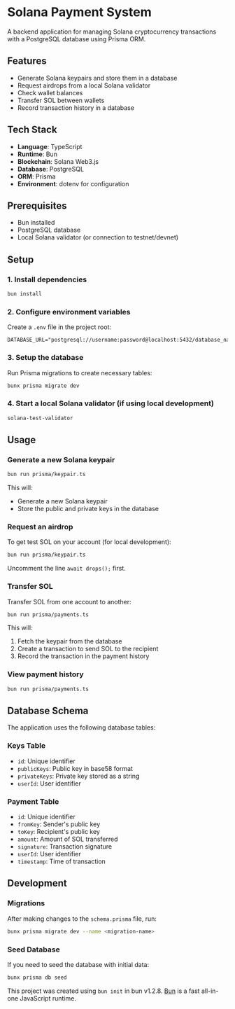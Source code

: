 # Solana Payment System

A backend application for managing Solana cryptocurrency transactions with a PostgreSQL database using Prisma ORM.

## Features

- Generate Solana keypairs and store them in a database
- Request airdrops from a local Solana validator
- Check wallet balances
- Transfer SOL between wallets
- Record transaction history in a database

## Tech Stack

- **Language**: TypeScript
- **Runtime**: Bun
- **Blockchain**: Solana Web3.js
- **Database**: PostgreSQL
- **ORM**: Prisma
- **Environment**: dotenv for configuration

## Prerequisites

- Bun installed
- PostgreSQL database
- Local Solana validator (or connection to testnet/devnet)

## Setup

### 1. Install dependencies

```bash
bun install
```

### 2. Configure environment variables

Create a `.env` file in the project root:

```
DATABASE_URL="postgresql://username:password@localhost:5432/database_name"
```

### 3. Setup the database

Run Prisma migrations to create necessary tables:

```bash
bunx prisma migrate dev
```

### 4. Start a local Solana validator (if using local development)

```bash
solana-test-validator
```

## Usage

### Generate a new Solana keypair

```bash
bun run prisma/keypair.ts
```

This will:
- Generate a new Solana keypair
- Store the public and private keys in the database

### Request an airdrop

To get test SOL on your account (for local development):

```bash
bun run prisma/keypair.ts
```

Uncomment the line `await drops();` first.

### Transfer SOL

Transfer SOL from one account to another:

```bash
bun run prisma/payments.ts
```

This will:
1. Fetch the keypair from the database
2. Create a transaction to send SOL to the recipient
3. Record the transaction in the payment history

### View payment history

```bash
bun run prisma/payments.ts
```

## Database Schema

The application uses the following database tables:

### Keys Table
- `id`: Unique identifier
- `publicKeys`: Public key in base58 format
- `privateKeys`: Private key stored as a string
- `userId`: User identifier

### Payment Table
- `id`: Unique identifier
- `fromKey`: Sender's public key
- `toKey`: Recipient's public key
- `amount`: Amount of SOL transferred
- `signature`: Transaction signature
- `userId`: User identifier
- `timestamp`: Time of transaction

## Development

### Migrations

After making changes to the `schema.prisma` file, run:

```bash
bunx prisma migrate dev --name <migration-name>
```

### Seed Database

If you need to seed the database with initial data:

```bash
bunx prisma db seed
```

This project was created using `bun init` in bun v1.2.8. [Bun](https://bun.sh) is a fast all-in-one JavaScript runtime.
